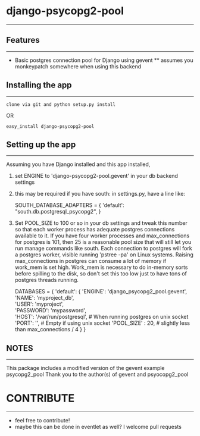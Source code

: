 # django-psycopg2-pool
--------------------

## Features
-----------

* Basic postgres connection pool for Django using gevent
** assumes you monkeypatch somewhere when using this backend

## Installing the app
----------------------
    clone via git and python setup.py install
   
OR

    easy_install django-psycopg2-pool

## Setting up the app
----------------------

Assuming you have Django installed and this app installed,

1. set ENGINE to 'django-psycopg2-pool.gevent' in your db backend settings
2. this may be required if you have south: in settings.py, have a line like:

    SOUTH_DATABASE_ADAPTERS = {
        'default': "south.db.postgresql_psycopg2",
    }

3. Set POOL_SIZE to 100 or so in your db settings and tweak this number so that each worker process has adequate postgres connections available to it.  If you have four worker processes and max_connections for postgres is 101, then 25 is a reasonable pool size that will still let you run manage commands like south.  Each connection to postgres will fork a postgres worker, visible running 'pstree -pa' on Linux systems.  Raising max_connections in postgres can consume a lot of memory if work_mem is set high.  Work_mem is necessary to do in-memory sorts before spilling to the disk, so don't set this too low just to have tons of postgres threads running.

    DATABASES = {
        'default': {
            'ENGINE': 'django_psycopg2_pool.gevent', 
            'NAME': 'myproject_db',                  
            'USER': 'myproject',                    
            'PASSWORD': 'mypassword',                
            'HOST': '/var/run/postgresql',           # When running postgres on unix socket
            'PORT': '',                              # Empty if using unix socket
            'POOL_SIZE' : 20,                        # slightly less than max_connections / 4
        }
    }

## NOTES
---------
This package includes a modified version of the gevent example psycopg2_pool
Thank you to the author(s) of gevent and psyocopg2_pool

# CONTRIBUTE
-----------
* feel free to contribute!
* maybe this can be done in eventlet as well? I welcome pull requests


